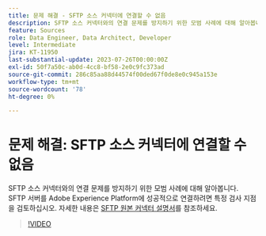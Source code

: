 ```yaml
---
title: 문제 해결 - SFTP 소스 커넥터에 연결할 수 없음
description: SFTP 소스 커넥터와의 연결 문제를 방지하기 위한 모범 사례에 대해 알아봅니다. SFTP 서버를 Adobe Experience Platform에 성공적으로 연결하려면 특정 검사 지점을 검토하십시오.
feature: Sources
role: Data Engineer, Data Architect, Developer
level: Intermediate
jira: KT-11950
last-substantial-update: 2023-07-26T00:00:00Z
exl-id: 50f7a50c-ab0d-4cc8-bf58-2e0c9fc373ad
source-git-commit: 286c85aa88d44574f00ded67f0de8e0c945a153e
workflow-type: tm+mt
source-wordcount: '78'
ht-degree: 0%

---
```


# 문제 해결: SFTP 소스 커넥터에 연결할 수 없음

SFTP 소스 커넥터와의 연결 문제를 방지하기 위한 모범 사례에 대해 알아봅니다. SFTP 서버를 Adobe Experience Platform에 성공적으로 연결하려면 특정 검사 지점을 검토하십시오. 자세한 내용은 [SFTP 원본 커넥터 설명서](https://experienceleague.adobe.com/docs/experience-platform/sources/connectors/cloud-storage/sftp.html?lang=ko)를 참조하세요.

>[!VIDEO](https://video.tv.adobe.com/v/3416134?learn=on&enablevpops)
